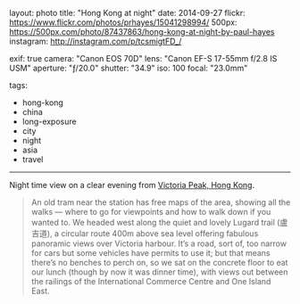 layout: photo
title: "Hong Kong at night"
date: 2014-09-27
flickr: https://www.flickr.com/photos/prhayes/15041298994/
500px: https://500px.com/photo/87437863/hong-kong-at-night-by-paul-hayes
instagram: http://instagram.com/p/tcsmigtFD_/

exif: true
camera: "Canon EOS 70D"
lens: "Canon EF-S 17-55mm f/2.8 IS USM"
aperture: "ƒ/20.0"
shutter: "34.9"
iso: 100
focal: "23.0mm"

tags:
  - hong-kong
  - china
  - long-exposure
  - city
  - night
  - asia
  - travel
---

Night time view on a clear evening from [Victoria Peak, Hong Kong](http://sam-and-paul.com/2014/09/hong-kong-china/).

> An old tram near the station has free maps of the area, showing all the walks — where to go for viewpoints and how to walk down if you wanted to. We headed west along the quiet and lovely Lugard trail (盧吉道), a circular route 400m above sea level offering fabulous panoramic views over Victoria harbour. It’s a road, sort of, too narrow for cars but some vehicles have permits to use it; but that means there’s no benches to perch on, so we sat on the concrete floor to eat our lunch (though by now it was dinner time), with views out between the railings of the International Commerce Centre and One Island East.
